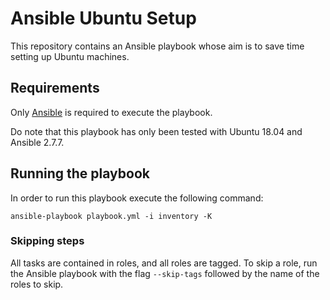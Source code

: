 # Ansible Ubuntu Setup

This repository contains an Ansible playbook whose aim is to save time setting up Ubuntu machines.

## Requirements

Only [Ansible](https://docs.ansible.com/ansible/latest/installation_guide/intro_installation.html) is
required to execute the playbook.

Do note that this playbook has only been tested with Ubuntu 18.04 and Ansible 2.7.7.

## Running the playbook

In order to run this playbook execute the following command:

```
ansible-playbook playbook.yml -i inventory -K
```

### Skipping steps

All tasks are contained in roles, and all roles are tagged. To skip a role, run the Ansible playbook with
the flag `--skip-tags` followed by the name of the roles to skip.